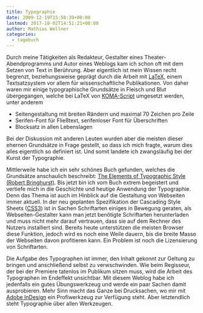 ```yaml
---
title: Typographie
date: 2009-12-19T15:58:39+00:00
lastmod: 2017-10-02T14:51:21+00:00
author: Mathias Wellner
categories:
  - tagebuch
---
```

Durch meine Tätigkeiten als Redakteur, Gestalter eines Theater-Abendprogramms und Autor eines Weblogs kam ich schon oft mit dem Setzen von Text in Berührung. Aber eigentlich ist mein Wissen recht begrenzt, beziehungsweise geprägt durch die Arbeit mit [LaTeX](http://en.wikipedia.org/wiki/LaTeX), einem Textsatzsystem vor allem für wissenschaftliche Publikationen. Von daher waren mir einige typographische Grundsätze in Fleisch und Blut übergegangen, welche bei LaTeX von [KOMA-Script](http://www.ctan.org/tex-archive/macros/latex/contrib/koma-script/) umgesetzt werden, unter anderem

  * Seitengestaltung mit breiten Rändern und maximal 70 Zeichen pro Zeile
  * Serifen-Font für Fließtext, serifenloser Font für Überschriften
  * Blocksatz in allen Lebenslagen

Bei der Diskussion mit anderen Leuten wurden aber die meisten dieser ehernen Grundsätze in Frage gestellt, so dass ich mich fragte, warum dies alles eigentlich so definiert ist. Und somit landete ich zwangsläufig bei der Kunst der Typographie. 

Mittlerweile habe ich ein sehr schönes Buch gefunden, welches die Grundsätze anschaulich beschreibt: [The Elements of Typographic Style (Robert Bringhurst)](http://en.wikipedia.org/wiki/The_Elements_of_Typographic_Style). Bis jetzt bin ich vom Buch extrem begeistert und vertiefe mich in die Geschichte und heutige Anwendung der Typographie. Denn das Thema ist auch im Hinblick auf die Gestaltung von Webseiten immer aktuell. In der neu geplanten Spezifikation der Cascading Style Sheets ([CSS3](http://www.w3.org/TR/css3-roadmap/)) ist in Sachen Schriftarten einiges in Bewegung geraten, als Webseiten-Gestalter kann man jetzt benötigte Schriftarten herunterladen und muss nicht mehr darauf vertrauen, dass sie auf dem Rechner des Nutzers installiert sind. Bereits heute unterstützen die meisten Browser diese Funktion, jedoch wird es noch eine Weile dauern, bis die breite Masse der Webseiten davon profitieren kann. Ein Problem ist noch die Lizensierung von Schriftarten. 

Die Aufgabe des Typographen ist immer, den Inhalt gekonnt zur Geltung zu bringen und anschließend selbst zu verwschwinden. Wie beim Regisseur, der bei der Premiere tatenlos im Publikum sitzen muss, wird die Arbeit des Typographen im Endeffekt unsichtbar. Mit diesem Weblog habe ich jedenfalls ein gutes Übungswerkzeug und werde ein paar Sachen damit ausprobieren. Mehr Sinn macht das Ganze bei Drucksachen, wo mir mit [Adobe InDesign](http://en.wikipedia.org/wiki/Adobe_InDesign) ein Profiwerkzeug zur Verfügung steht. Aber letztendlich steht Typographie über allen Werkzeugen.